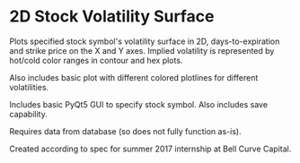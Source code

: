 # 2D Stock Volatility Surface

Plots specified stock symbol's volatility surface in 2D, days-to-expiration and strike price on the X and Y axes.  Implied volatility is represented by hot/cold color ranges in contour and hex plots.

Also includes basic plot with different colored plotlines for different volatilities.

Includes basic PyQt5 GUI to specify stock symbol.  Also includes save capability.

Requires data from database (so does not fully function as-is).

Created according to spec for summer 2017 internship at Bell Curve Capital.